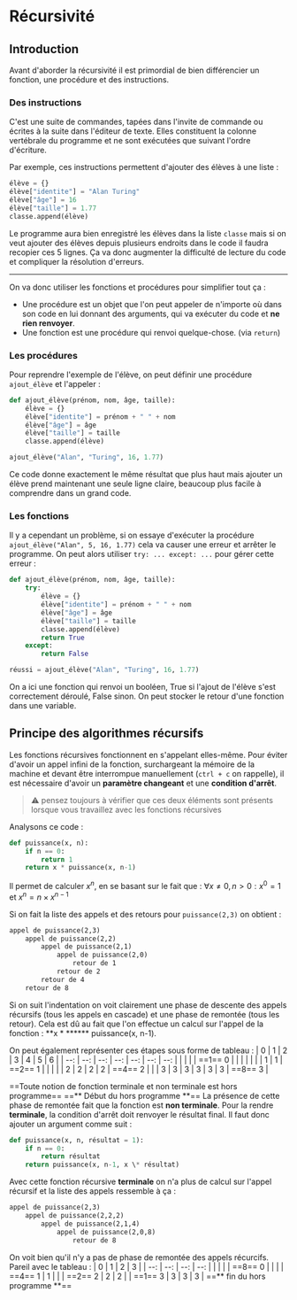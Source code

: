 # Récursivité
## Introduction
Avant d'aborder la récursivité il est primordial de bien différencier un fonction, une procédure et des instructions.

### Des instructions
C'est une suite de commandes, tapées dans l'invite de commande ou écrites à la suite dans l'éditeur de texte. Elles constituent la colonne vertébrale du programme et ne sont exécutées que suivant l'ordre d'écriture.

Par exemple, ces instructions permettent d'ajouter des élèves à une liste :
```python
élève = {}
élève["identite"] = "Alan Turing"
élève["âge"] = 16
élève["taille"] = 1.77
classe.append(élève)
```

Le programme aura bien enregistré les élèves dans la liste `classe` mais si on veut ajouter des élèves depuis plusieurs endroits dans le code il faudra recopier ces 5 lignes. Ça va donc augmenter la difficulté de lecture du code et compliquer la résolution d'erreurs.
___
On va donc utiliser les fonctions et procédures pour simplifier tout ça :
- Une procédure est un objet que l'on peut appeler de n'importe où dans son code en lui donnant des arguments, qui va exécuter du code et **ne rien renvoyer**.
- Une fonction est une procédure qui renvoi quelque-chose. (via `return`)

### Les procédures
Pour reprendre l'exemple de l'élève, on peut définir une procédure `ajout_élève` et l'appeler :
```python
def ajout_élève(prénom, nom, âge, taille):
	élève = {}
	élève["identite"] = prénom + " " + nom
	élève["âge"] = âge
	élève["taille"] = taille
	classe.append(élève)

ajout_élève("Alan", "Turing", 16, 1.77)
```
Ce code donne exactement le même résultat que plus haut mais ajouter un élève prend maintenant une seule ligne claire, beaucoup plus facile à comprendre dans un grand code.

### Les fonctions
Il y a cependant un problème, si on essaye d'exécuter la procédure `ajout_élève("Alan", 5, 16, 1.77)` cela va causer une erreur et arrêter le programme. On peut alors utiliser `try: ... except: ...` pour gérer cette erreur :
```python
def ajout_élève(prénom, nom, âge, taille):
	try:
		élève = {}
		élève["identite"] = prénom + " " + nom
		élève["âge"] = âge
		élève["taille"] = taille
		classe.append(élève)
		return True
	except:
		return False

réussi = ajout_élève("Alan", "Turing", 16, 1.77)
```
On a ici une fonction qui renvoi un booléen, True si l'ajout de l'élève s'est correctement déroulé, False sinon. On peut stocker le retour d'une fonction dans une variable.

## Principe des algorithmes récursifs
Les fonctions récursives fonctionnent en s'appelant elles-même. Pour éviter d'avoir un appel infini de la fonction, surchargeant la mémoire de la machine et devant être interrompue manuellement (`ctrl + c` on rappelle), il est nécessaire d'avoir un **paramètre changeant** et une **condition d'arrêt**.
> :warning: pensez toujours à vérifier que ces deux éléments sont présents lorsque vous travaillez avec les fonctions récursives

Analysons ce code :
```python
def puissance(x, n):
	if n == 0:
		return 1
	return x * puissance(x, n-1)
```
Il permet de calculer $x^n$, en se basant sur le fait que :
$\forall x \not = 0, n > 0 : x^0 = 1$ et $x^n = n \times x^{n-1}$

Si on fait la liste des appels et des retours pour `puissance(2,3)` on obtient :
```txt
appel de puissance(2,3)
	appel de puissance(2,2)
		appel de puissance(2,1)
			appel de puissance(2,0)
				retour de 1
			retour de 2
		retour de 4
	retour de 8
```
Si on suit l'indentation on voit clairement une phase de descente des appels récursifs (tous les appels en cascade) et une phase de remontée (tous les retour). Cela est dû au fait que l'on effectue un calcul sur l'appel de la fonction : **x \* ****** puissance(x, n-1).

On peut également représenter ces étapes sous forme de tableau :
|  0  |  1  |  2  |  3  |  4  |  5  |  6  |
| --: | --: | --: | --: | --: | --: | --: |
|     |     |     | ==1== 0 |     |     |     |
|     |     |   1 |   1 | ==2== 1 |     |     |
|     |   2 |   2 |   2 |   2 | ==4== 2 |     |
|   3 |   3 |   3 |   3 |   3 |   3 | ==8== 3 |

==Toute notion de fonction terminale et non terminale est hors programme==
==\*\* Début du hors programme \*\*==
La présence de cette phase de remontée fait que la fonction est **non terminale**.
Pour la rendre **terminale**, la condition d'arrêt doit renvoyer le résultat final. Il faut donc ajouter un argument comme suit :
```python
def puissance(x, n, résultat = 1):
	if n == 0:
		return résultat
	return puissance(x, n-1, x \* résultat)
```

Avec cette fonction récursive **terminale** on n'a plus de calcul sur l'appel récursif et la liste des appels ressemble à ça :
```txt
appel de puissance(2,3)
	appel de puissance(2,2,2)
		appel de puissance(2,1,4)
			appel de puissance(2,0,8)
				retour de 8
```
On voit bien qu'il n'y a pas de phase de remontée des appels récurcifs. Pareil avec le tableau :
|  0  |  1  |  2  |  3  |
| --: | --: | --: | --: |
|     |     |     | ==8== 0 |
|     |     | ==4== 1 |   1 |
|     | ==2== 2 |   2 |   2 |
| ==1== 3 |   3 |   3 |   3 |
==\*\* fin du hors programme \*\*==
